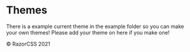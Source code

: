 # Themes
<p>There is a example current theme in the example folder so you can make your own themes! Please add your theme on here if you make one!</p>
<p>© RazorCSS 2021</p>
